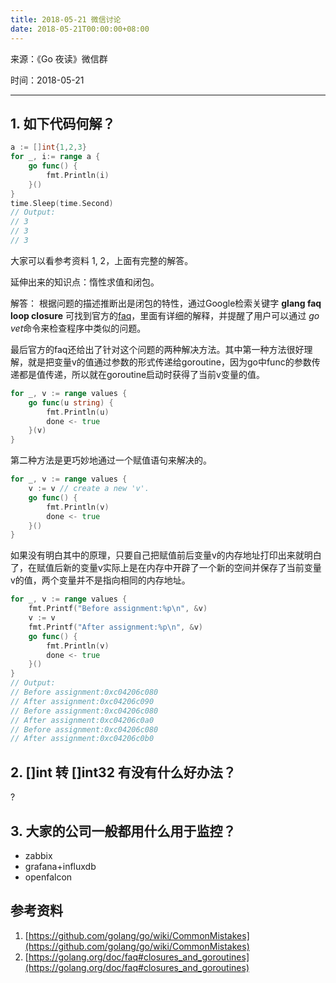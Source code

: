 ```yaml
---
title: 2018-05-21 微信讨论
date: 2018-05-21T00:00:00+08:00
---
```


来源：《Go 夜读》微信群

时间：2018-05-21

----

## 1. 如下代码何解？

```go
a := []int{1,2,3}
for _, i:= range a {
	go func() {
		fmt.Println(i)
	}()
}
time.Sleep(time.Second)
// Output:
// 3
// 3
// 3
```

大家可以看参考资料 1, 2，上面有完整的解答。

延伸出来的知识点：惰性求值和闭包。

解答：
根据问题的描述推断出是闭包的特性，通过Google检索关键字 **glang faq loop closure** 可找到官方的[faq](https://golang.org/doc/faq#closures_and_goroutines)，里面有详细的解释，并提醒了用户可以通过 *go vet*命令来检查程序中类似的问题。

最后官方的faq还给出了针对这个问题的两种解决方法。其中第一种方法很好理解，就是把变量v的值通过参数的形式传递给goroutine，因为go中func的参数传递都是值传递，所以就在goroutine启动时获得了当前v变量的值。
```go
for _, v := range values {
    go func(u string) {
        fmt.Println(u)
        done <- true
    }(v)
}
```
第二种方法是更巧妙地通过一个赋值语句来解决的。
```go
for _, v := range values {
    v := v // create a new 'v'.
    go func() {
        fmt.Println(v)
        done <- true
    }()
}
```
如果没有明白其中的原理，只要自己把赋值前后变量v的内存地址打印出来就明白了，在赋值后新的变量v实际上是在内存中开辟了一个新的空间并保存了当前变量v的值，两个变量并不是指向相同的内存地址。
```go
for _, v := range values {
    fmt.Printf("Before assignment:%p\n", &v)
    v := v
    fmt.Printf("After assignment:%p\n", &v)
    go func() {
        fmt.Println(v)
        done <- true
    }()
}
// Output:
// Before assignment:0xc04206c080
// After assignment:0xc04206c090
// Before assignment:0xc04206c080
// After assignment:0xc04206c0a0
// Before assignment:0xc04206c080
// After assignment:0xc04206c0b0
```



## 2. []int 转 []int32 有没有什么好办法？

?

## 3. 大家的公司一般都用什么用于监控？

- zabbix
- grafana+influxdb
- openfalcon

## 参考资料

1. [https://github.com/golang/go/wiki/CommonMistakes](https://github.com/golang/go/wiki/CommonMistakes)
2. [https://golang.org/doc/faq#closures_and_goroutines](https://golang.org/doc/faq#closures_and_goroutines)
